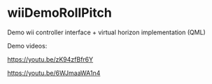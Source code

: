 # wiiDemoRollPitch
Demo wii controller interface + virtual horizon implementation (QML)


Demo videos:

https://youtu.be/zK94zfBfr6Y

https://youtu.be/6WJmaaWA1n4

